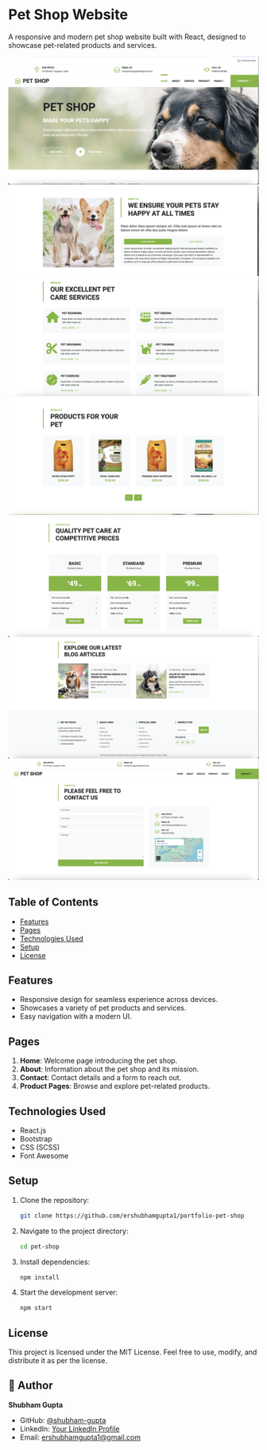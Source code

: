 # Pet Shop Website

A responsive and modern pet shop website built with React, designed to showcase pet-related products and services. 


![Home page Screenshot](https://github.com/ershubhamgupta1/portfolio-pet-shop/blob/main/public/screenshot/ss-1.png)  
![Home page Screenshot](https://github.com/ershubhamgupta1/portfolio-pet-shop/blob/main/public/screenshot/ss-2.png)  
![Home page Screenshot](https://github.com/ershubhamgupta1/portfolio-pet-shop/blob/main/public/screenshot/ss-3.png)  
![Home page Screenshot](https://github.com/ershubhamgupta1/portfolio-pet-shop/blob/main/public/screenshot/ss-4.png)  
![Home page Screenshot](https://github.com/ershubhamgupta1/portfolio-pet-shop/blob/main/public/screenshot/ss-5.png)  
![Home page Screenshot](https://github.com/ershubhamgupta1/portfolio-pet-shop/blob/main/public/screenshot/ss-6.png)  
![Contact page Screenshot](https://github.com/ershubhamgupta1/portfolio-pet-shop/blob/main/public/screenshot/contact.png)  



## Table of Contents

- [Features](#features)
- [Pages](#pages)
- [Technologies Used](#technologies-used)
- [Setup](#setup)
- [License](#license)

## Features

- Responsive design for seamless experience across devices.
- Showcases a variety of pet products and services.
- Easy navigation with a modern UI.

## Pages

1. **Home**: Welcome page introducing the pet shop.
2. **About**: Information about the pet shop and its mission.
3. **Contact**: Contact details and a form to reach out.
4. **Product Pages**: Browse and explore pet-related products.

## Technologies Used

- React.js
- Bootstrap
- CSS (SCSS)
- Font Awesome

## Setup

1. Clone the repository:
   ```bash
   git clone https://github.com/ershubhamgupta1/portfolio-pet-shop
   ```
2. Navigate to the project directory:
   ```bash
   cd pet-shop
   ```
3. Install dependencies:
   ```bash
   npm install
   ```
4. Start the development server:
   ```bash
   npm start
   ```

## License

This project is licensed under the MIT License. Feel free to use, modify, and distribute it as per the license.

## 👤 Author  

**Shubham Gupta**  
- GitHub: [@shubham-gupta](https://github.com/ershubhamgupta1)  
- LinkedIn: [Your LinkedIn Profile](https://linkedin.com/in/shubham-mern-stack-dev)  
- Email: ershubhamgupta1@gmail.com
